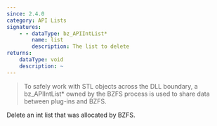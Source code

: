 ```yaml
---
since: 2.4.0
category: API Lists
signatures:
    - - dataType: bz_APIIntList*
        name: list
        description: The list to delete
returns:
    dataType: void
    description: ~
---
```


> To safely work with STL objects across the DLL boundary, a bz_APIIntList\* owned by the BZFS process is used to share data between plug-ins and BZFS.

Delete an int list that was allocated by BZFS.
